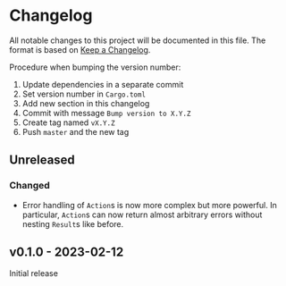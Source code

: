 # Changelog

All notable changes to this project will be documented in this file.
The format is based on [Keep a Changelog](https://keepachangelog.com/en/1.0.0/).

Procedure when bumping the version number:
1. Update dependencies in a separate commit
2. Set version number in `Cargo.toml`
3. Add new section in this changelog
4. Commit with message `Bump version to X.Y.Z`
5. Create tag named `vX.Y.Z`
6. Push `master` and the new tag

## Unreleased

### Changed
- Error handling of `Action`s is now more complex but more powerful. In
  particular, `Action`s can now return almost arbitrary errors without nesting
  `Result`s like before.

## v0.1.0 - 2023-02-12

Initial release

